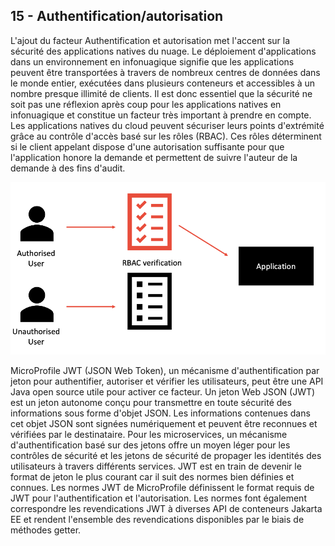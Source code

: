 ## 15 - Authentification/autorisation

L'ajout du facteur Authentification et autorisation met l'accent sur la sécurité des applications natives du nuage. Le déploiement d'applications dans un environnement en infonuagique signifie que les applications peuvent être transportées à travers de nombreux centres de données dans le monde entier, exécutées dans plusieurs conteneurs et accessibles à un nombre presque illimité de clients. Il est donc essentiel que la sécurité ne soit pas une réflexion après coup pour les applications natives en infonuagique et constitue un facteur très important à prendre en compte.
Les applications natives du cloud peuvent sécuriser leurs points d'extrémité grâce au contrôle d'accès basé sur les rôles (RBAC). Ces rôles déterminent si le client appelant dispose d'une autorisation suffisante pour que l'application honore la demande et permettent de suivre l'auteur de la demande à des fins d'audit.

![](../images/authentification.png)

MicroProfile JWT (JSON Web Token), un mécanisme d'authentification par jeton pour authentifier, autoriser et vérifier les utilisateurs, peut être une API Java open source utile pour activer ce facteur. Un jeton Web JSON (JWT) est un jeton autonome conçu pour transmettre en toute sécurité des informations sous forme d'objet JSON. Les informations contenues dans cet objet JSON sont signées numériquement et peuvent être reconnues et vérifiées par le destinataire. Pour les microservices, un mécanisme d'authentification basé sur des jetons offre un moyen léger pour les contrôles de sécurité et les jetons de sécurité de propager les identités des utilisateurs à travers différents services. JWT est en train de devenir le format de jeton le plus courant car il suit des normes bien définies et connues. Les normes JWT de MicroProfile définissent le format requis de JWT pour l'authentification et l'autorisation. Les normes font également correspondre les revendications JWT à diverses API de conteneurs Jakarta EE et rendent l'ensemble des revendications disponibles par le biais de méthodes getter.